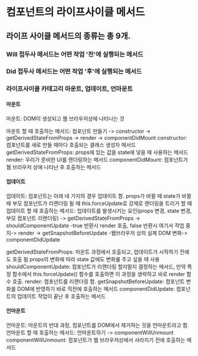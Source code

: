 # 컴포넌트의 라이프사이클 메서드

## 라이프 사이클 메서드의 종류는 총 9개.

### Will 접두사 메서드는 어떤 작업 '전'에 실행되는 메서드

### Did 접두사 메서드는 어떤 작업 '후'에 실행되는 메서드

### 라이프사이클 카테고리 마운트, 업데이트, 언마운트

#### 마운트

마운트: DOM이 생성되고 웹 브라우저상에 나타나는 것

마운트 할 때 호출하는 메서드: 컴포넌트 만들기 -> constructor -> getDerivedStateFromProps -> render -> componentDidMount
constructor: 컴포넌트를 새로 만들 때마다 호출되는 클래스 생성자 메서드
getDerivedStateFromProps: props에 있는 값을 state에 넣을 때 사용하는 메서드
render: 우리가 준비한 UI를 랜더링하는 메서드
componentDidMount: 컴포넌트가 웹 브라우저 상에 나타난 후 호출하는 메서드

#### 업데이트

업데이트: 컴포넌트는 아래 네 가지의 경우 업데이트 함.
props가 바뀔 때
state가 바뀔 때
부모 컴포넌트가 리랜더링 될 때
this.forceUpdate로 강제로 랜더링을 트리거 할 때
업데이트 할 때 호출하는 메서드: 업데이트를 발생시키는 요인(props 변경, state 변경, 부모 컴포넌트 리랜더링) -> getDerivedStateFromProps -> shouldComponentUpdate -true 반환시 render 호출, false 반환시 여기서 작업 중지-> render -> getSnapshotBeforeUpdate -웹브라우저 상의 실제 DOM 변화-> componentDidUpdate

getDerivedStateFromProps: 마운트 과정에서 호출되고, 업데이트가 시작하기 전에도 호출 됨 props의 변화에 따라 state 값에도 변화룰 주고 싶을 때 사용
shouldComponentUpdate: 컴포넌트가 리랜더링 할지말지 결정하는 메서드, 만약 특정 함수에서 this.forceUpdate() 함수를 호출하면 이 과정을 생략하고 바로 render 함수 호출.
render: 컴포넌트를 리랜더링 함.
getSnapshotBeforeUpdate: 컴포넌트 변화를 DOM에 반영하기 바로 직전에 호출하는 메서드
componentDidUpdate: 컴포넌트의 업데이트 작업이 끝난 후 호출하는 메서드

#### 언마운트

언마운트: 마운트의 반대 과정, 컴포넌트를 DOM에서 제거하는 것을 언마운트라고 함.
언마운트 할 때 호출하는 메서드: 언마운트하기 -> componentWillUnmount
componentWillUnmount: 컴포넌트가 웹 브라우저상에서 사라지기 전에 호출하는 메서드
